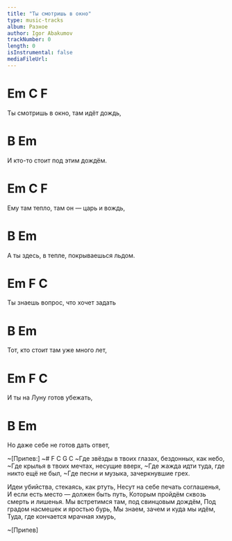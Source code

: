 ```yaml
---
title: "Ты смотришь в окно"
type: music-tracks
album: Разное
author: Igor Abakumov
trackNumber: 0
length: 0
isInstrumental: false
mediaFileUrl: 
---
```


#     Em          C            F
Ты смотришь в окно, там идёт дождь,
#            B               Em
И кто-то стоит под этим дождём.
#  Em        C                   F
Ему там тепло, там он — царь и вождь,
#                  B                  Em
А ты здесь, в тепле, покрываешься льдом.
#     Em       F                C
Ты знаешь вопрос, что хочет задать
#            B                 Em
Тот, кто стоит там уже много лет,
#   Em      F           C
И ты на Луну готов убежать,
#           B                  Em
Но даже себе не готов дать ответ,

~[Припев:]
~#      F         C              G           C
~Где звёзды в твоих глазах, бездонных, как небо,
~Где крылья в твоих мечтах, несущие вверх,
~Где жажда идти туда, где никто ещё не был,
~Где песни и музыка, зачеркнувшие грех.

Идеи убийства, стекаясь, как ртуть,
Несут на себе печать соглашенья,
И если есть место — должен быть путь,
Которым пройдём сквозь смерть и лишенья.
Мы встретимся там, под свинцовым дождём,
Под градом насмешек и яростью бурь,
Мы знаем, зачем и куда мы идём,
Туда, где кончается мрачная хмурь,

~[Припев]

